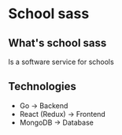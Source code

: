 # School sass

## What's school sass
Is a software service for schools

## Technologies
- Go                ->  Backend
- React (Redux)     ->  Frontend
- MongoDB           ->  Database

